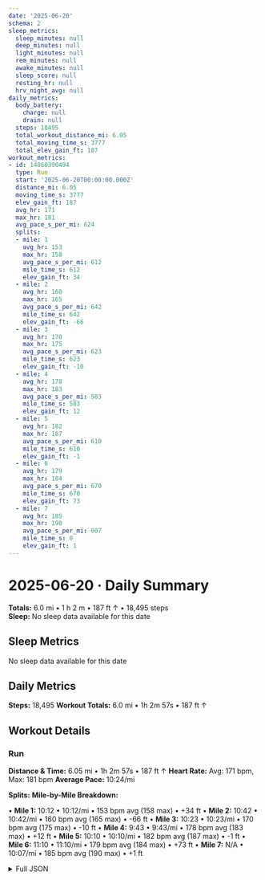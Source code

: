 ```yaml
---
date: '2025-06-20'
schema: 2
sleep_metrics:
  sleep_minutes: null
  deep_minutes: null
  light_minutes: null
  rem_minutes: null
  awake_minutes: null
  sleep_score: null
  resting_hr: null
  hrv_night_avg: null
daily_metrics:
  body_battery:
    charge: null
    drain: null
  steps: 18495
  total_workout_distance_mi: 6.05
  total_moving_time_s: 3777
  total_elev_gain_ft: 187
workout_metrics:
- id: 14860390494
  type: Run
  start: '2025-06-20T00:00:00.000Z'
  distance_mi: 6.05
  moving_time_s: 3777
  elev_gain_ft: 187
  avg_hr: 171
  max_hr: 181
  avg_pace_s_per_mi: 624
  splits:
  - mile: 1
    avg_hr: 153
    max_hr: 158
    avg_pace_s_per_mi: 612
    mile_time_s: 612
    elev_gain_ft: 34
  - mile: 2
    avg_hr: 160
    max_hr: 165
    avg_pace_s_per_mi: 642
    mile_time_s: 642
    elev_gain_ft: -66
  - mile: 3
    avg_hr: 170
    max_hr: 175
    avg_pace_s_per_mi: 623
    mile_time_s: 623
    elev_gain_ft: -10
  - mile: 4
    avg_hr: 178
    max_hr: 183
    avg_pace_s_per_mi: 583
    mile_time_s: 583
    elev_gain_ft: 12
  - mile: 5
    avg_hr: 182
    max_hr: 187
    avg_pace_s_per_mi: 610
    mile_time_s: 610
    elev_gain_ft: -1
  - mile: 6
    avg_hr: 179
    max_hr: 184
    avg_pace_s_per_mi: 670
    mile_time_s: 670
    elev_gain_ft: 73
  - mile: 7
    avg_hr: 185
    max_hr: 190
    avg_pace_s_per_mi: 607
    mile_time_s: 0
    elev_gain_ft: 1
---
```

# 2025-06-20 · Daily Summary
**Totals:** 6.0 mi • 1 h 2 m • 187 ft ↑ • 18,495 steps  
**Sleep:** No sleep data available for this date

## Sleep Metrics
No sleep data available for this date

## Daily Metrics
**Steps:** 18,495
**Workout Totals:** 6.0 mi • 1h 2m 57s • 187 ft ↑

## Workout Details
### Run
**Distance & Time:** 6.05 mi • 1h 2m 57s • 187 ft ↑
**Heart Rate:** Avg: 171 bpm, Max: 181 bpm
**Average Pace:** 10:24/mi

**Splits:**
**Mile-by-Mile Breakdown:**

• **Mile 1:** 10:12 • 10:12/mi • 153 bpm avg (158 max) • +34 ft
• **Mile 2:** 10:42 • 10:42/mi • 160 bpm avg (165 max) • -66 ft
• **Mile 3:** 10:23 • 10:23/mi • 170 bpm avg (175 max) • -10 ft
• **Mile 4:** 9:43 • 9:43/mi • 178 bpm avg (183 max) • +12 ft
• **Mile 5:** 10:10 • 10:10/mi • 182 bpm avg (187 max) • -1 ft
• **Mile 6:** 11:10 • 11:10/mi • 179 bpm avg (184 max) • +73 ft
• **Mile 7:** N/A • 10:07/mi • 185 bpm avg (190 max) • +1 ft


<details>
<summary>Full JSON</summary>

```json
{
  "date": "2025-06-20",
  "schema": 2,
  "sleep_metrics": {
    "sleep_minutes": null,
    "deep_minutes": null,
    "light_minutes": null,
    "rem_minutes": null,
    "awake_minutes": null,
    "sleep_score": null,
    "resting_hr": null,
    "hrv_night_avg": null
  },
  "daily_metrics": {
    "body_battery": {
      "charge": null,
      "drain": null
    },
    "steps": 18495,
    "total_workout_distance_mi": 6.05,
    "total_moving_time_s": 3777,
    "total_elev_gain_ft": 187
  },
  "workout_metrics": [
    {
      "id": 14860390494,
      "type": "Run",
      "start": "2025-06-20T00:00:00.000Z",
      "distance_mi": 6.05,
      "moving_time_s": 3777,
      "elev_gain_ft": 187,
      "avg_hr": 171,
      "max_hr": 181,
      "avg_pace_s_per_mi": 624,
      "splits": [
        {
          "mile": 1,
          "avg_hr": 153,
          "max_hr": 158,
          "avg_pace_s_per_mi": 612,
          "mile_time_s": 612,
          "elev_gain_ft": 34
        },
        {
          "mile": 2,
          "avg_hr": 160,
          "max_hr": 165,
          "avg_pace_s_per_mi": 642,
          "mile_time_s": 642,
          "elev_gain_ft": -66
        },
        {
          "mile": 3,
          "avg_hr": 170,
          "max_hr": 175,
          "avg_pace_s_per_mi": 623,
          "mile_time_s": 623,
          "elev_gain_ft": -10
        },
        {
          "mile": 4,
          "avg_hr": 178,
          "max_hr": 183,
          "avg_pace_s_per_mi": 583,
          "mile_time_s": 583,
          "elev_gain_ft": 12
        },
        {
          "mile": 5,
          "avg_hr": 182,
          "max_hr": 187,
          "avg_pace_s_per_mi": 610,
          "mile_time_s": 610,
          "elev_gain_ft": -1
        },
        {
          "mile": 6,
          "avg_hr": 179,
          "max_hr": 184,
          "avg_pace_s_per_mi": 670,
          "mile_time_s": 670,
          "elev_gain_ft": 73
        },
        {
          "mile": 7,
          "avg_hr": 185,
          "max_hr": 190,
          "avg_pace_s_per_mi": 607,
          "mile_time_s": 0,
          "elev_gain_ft": 1
        }
      ]
    }
  ]
}
```
</details>
